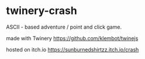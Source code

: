 # twinery-crash
ASCII - based adventure / point and click game.

made with Twinery https://github.com/klembot/twinejs

hosted on itch.io https://sunburnedshirtzz.itch.io/crash
